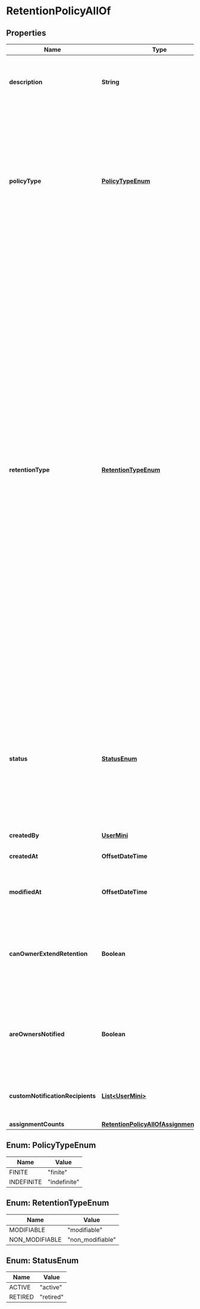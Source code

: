 

# RetentionPolicyAllOf


## Properties

| Name | Type | Description | Notes |
|------------ | ------------- | ------------- | -------------|
|**description** | **String** | The additional text description of the retention policy. |  [optional] |
|**policyType** | [**PolicyTypeEnum**](#PolicyTypeEnum) | The type of the retention policy. A retention policy type can either be &#x60;finite&#x60;, where a specific amount of time to retain the content is known upfront, or &#x60;indefinite&#x60;, where the amount of time to retain the content is still unknown. |  [optional] |
|**retentionType** | [**RetentionTypeEnum**](#RetentionTypeEnum) | Specifies the retention type:  * &#x60;modifiable&#x60;: You can modify the retention policy. For example,  you can add or remove folders, shorten or lengthen  the policy duration, or delete the assignment.  Use this type if your retention policy  is not related to any regulatory purposes.  * &#x60;non-modifiable&#x60;: You can modify the retention policy  only in a limited way: add a folder, lengthen the duration,  retire the policy, change the disposition action  or notification settings. You cannot perform other actions,  such as deleting the assignment or shortening the  policy duration. Use this type to ensure  compliance with regulatory retention policies. |  [optional] |
|**status** | [**StatusEnum**](#StatusEnum) | The status of the retention policy. The status of a policy will be &#x60;active&#x60;, unless explicitly retired by an administrator, in which case the status will be &#x60;retired&#x60;. Once a policy has been retired, it cannot become active again. |  [optional] |
|**createdBy** | [**UserMini**](UserMini.md) |  |  [optional] |
|**createdAt** | **OffsetDateTime** | When the retention policy object was created. |  [optional] |
|**modifiedAt** | **OffsetDateTime** | When the retention policy object was last modified. |  [optional] |
|**canOwnerExtendRetention** | **Boolean** | Determines if the owner of items under the policy can extend the retention when the original retention duration is about to end. |  [optional] |
|**areOwnersNotified** | **Boolean** | Determines if owners and co-owners of items under the policy are notified when the retention duration is about to end. |  [optional] |
|**customNotificationRecipients** | [**List&lt;UserMini&gt;**](UserMini.md) | A list of users notified when the retention policy duration is about to end. |  [optional] |
|**assignmentCounts** | [**RetentionPolicyAllOfAssignmentCounts**](RetentionPolicyAllOfAssignmentCounts.md) |  |  [optional] |



## Enum: PolicyTypeEnum

| Name | Value |
|---- | -----|
| FINITE | &quot;finite&quot; |
| INDEFINITE | &quot;indefinite&quot; |



## Enum: RetentionTypeEnum

| Name | Value |
|---- | -----|
| MODIFIABLE | &quot;modifiable&quot; |
| NON_MODIFIABLE | &quot;non_modifiable&quot; |



## Enum: StatusEnum

| Name | Value |
|---- | -----|
| ACTIVE | &quot;active&quot; |
| RETIRED | &quot;retired&quot; |



